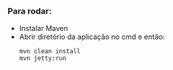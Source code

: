 ### Para rodar:
- Instalar Maven
- Abrir diretório da aplicação no cmd e então:
  ``` 
  mvn clean install 
  mvn jetty:run
  ```
